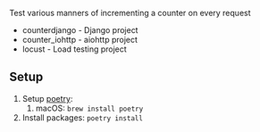 Test various manners of incrementing a counter on every request

* counterdjango - Django project
* counter_iohttp - aiohttp project
* locust - Load testing project

## Setup
1. Setup [poetry](https://python-poetry.org/docs/#installation): 
   1. macOS: `brew install poetry`
1. Install packages: `poetry install`
